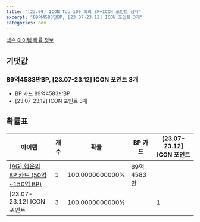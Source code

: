 ```yaml
---
title: "[23.09] ICON Top 100 의뢰 BP+ICON 포인트 상자"
excerpt: "89억4583만BP, [23.07-23.12] ICON 포인트 3개"
categories: box
---
```

[넥슨 아이템 확률 정보](http://iteminfo.nexon.com/probability/fo4?sn=7256)

## 기댓값
### 89억4583만BP, [23.07-23.12] ICON 포인트 3개
- BP 카드 89억4583만BP
- [23.07-23.12] ICON 포인트 3개

## 확률표

|아이템|개수|확률|BP 카드|[23.07-23.12] ICON 포인트|
|---|---|---|---|---|
|[[AG] 행운의 BP 카드 (50억~150억 BP)](/bp/7263)|1|100.0000000000%|89억4583만||
|[23.07-23.12] ICON 포인트|3|100.0000000000%||1|

